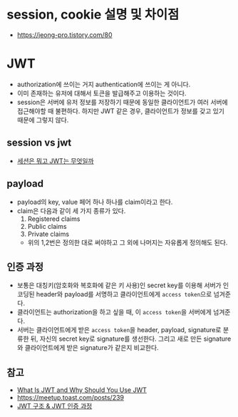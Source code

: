 # session, cookie 설명 및 차이점
- https://jeong-pro.tistory.com/80

# JWT
- authorization에 쓰이는 거지 authentication에 쓰이는 게 아니다.
- 이미 존재하는 유저에 대해서 토큰을 발급해주고 이용하는 것이다.
- session은 서버에 유저 정보를 저장하기 때문에 동일한 클라이언트가 여러 서버에 접근해야할 때 불편하다. 하지만 JWT 같은 경우, 클라이언트가 정보를 갖고 있기 때문에 그렇지 않다.

## session vs jwt
- [세션은 뭐고 JWT는 무엇일까](https://m.blog.naver.com/shino1025/221568544633)

## payload
- payload의 key, value 페어 하나 하나를 claim이라고 한다.
- claim은 다음과 같이 세 가지 종류가 있다.
  1. Registered claims
  2. Public claims
  3. Private claims
  - 위의 1,2번은 정의한 대로 써야하고 그 외에 나머지는 자유롭게 정의해도 된다.

## 인증 과정
- 보통은 대칭키(암호화와 복호화에 같은 키 사용)인 secret key를 이용해 서버가 인코딩된 header와 payload를 서명하고 클라이언트에게 `access token`으로 넘겨준다.
- 클라이언트는 authorization을 하고 싶을 때, 이 `access token`을 서버에게 넘겨준다.
- 서버는 클라이언트에게 받은 `access token`을 header, payload, signature로 분류한 뒤, 자신의 secret key로 signature를 생선한다. 그리고 새로 만든 signature와 클라이언트에게 받은 signature가 같은지 비교한다.

## 참고
- [What Is JWT and Why Should You Use JWT](https://www.youtube.com/watch?v=7Q17ubqLfaM)
- https://meetup.toast.com/posts/239
- [JWT 구조 & JWT 인증 과정](https://velog.io/@zz3n/HTTP-%EC%9D%B8%EC%A6%9D-JWT)